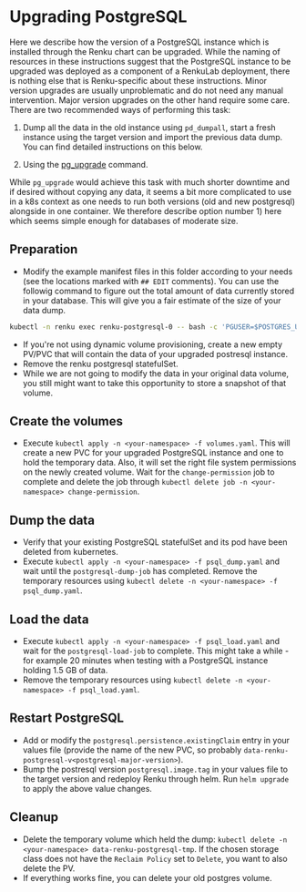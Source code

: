 # Upgrading PostgreSQL

Here we describe how the version of a PostgreSQL instance which is installed through the Renku chart can be upgraded. While the naming of resources in these instructions suggest that the PostgreSQL instance to be upgraded was deployed as a component of a RenkuLab deployment, there is nothing else that is Renku-specific about these instructions. Minor version upgrades are usually unproblematic and do not need any manual intervention. Major version upgrades on the other hand require some care. There are two recommended ways of performing this task:

1) Dump all the data in the old instance using `pd_dumpall`, start a fresh instance using the target version and import the previous data dump. You can find detailed instructions on this below.

2) Using the [pg_upgrade](https://www.postgresql.org/docs/devel/pgupgrade.html) command.

While `pg_upgrade` would achieve this task with much shorter downtime and if desired without copying any data, it seems a bit more complicated to use in a k8s context as one needs to run both versions (old and new postgresql) alongside in one container. We therefore describe option number 1) here which seems simple enough for databases of moderate size.

## Preparation

- Modify the example manifest files in this folder according to your needs (see the locations marked with `## EDIT` comments). You can use the followig command to figure out the total amount of data currently stored in your database. This will give you a fair estimate of the size of your data dump.

```bash
kubectl -n renku exec renku-postgresql-0 -- bash -c 'PGUSER=$POSTGRES_USER PGPASSWORD=$POSTGRES_PASSWORD psql -c "SELECT pg_database.datname as "database_name", pg_database_size(pg_database.datname)/1024/1024 AS size_in_mb FROM pg_database ORDER by size_in_mb DESC;"'
```

- If you're not using dynamic volume provisioning, create a new empty PV/PVC that will contain the data of your upgraded postresql instance.
- Remove the renku postgresql statefulSet.
- While we are not going to modify the data in your original data volume, you still might want to take this opportunity to store a snapshot of that volume.

## Create the volumes

- Execute `kubectl apply -n <your-namespace> -f volumes.yaml`. This will create a new PVC for your upgraded PostgreSQL instance and one to hold the temporary data. Also, it will set the right file system permissions on the newly created volume. Wait for the `change-permission` job to complete and delete the job through `kubectl delete job -n <your-namespace> change-permission`.

## Dump the data

- Verify that your existing PostgreSQL statefulSet and its pod have been deleted from kubernetes.
- Execute `kubectl apply -n <your-namespace> -f psql_dump.yaml` and wait until the `postgresql-dump-job` has completed. Remove the temporary resources using `kubectl delete -n <your-namespace> -f psql_dump.yaml`.

## Load the data

- Execute `kubectl apply -n <your-namespace> -f psql_load.yaml` and wait for the `postgresql-load-job` to complete. This might take a while - for example 20 minutes when testing with a PostgreSQL instance holding 1.5 GB of data.
- Remove the temporary resources using `kubectl delete -n <your-namespace> -f psql_load.yaml`.

## Restart PostgreSQL

- Add or modify the `postgresql.persistence.existingClaim` entry in your values file (provide the name of the new PVC, so probably `data-renku-postgresql-v<postgresql-major-version>`).
- Bump the postresql version `postgresql.image.tag` in your values file to the target version and redeploy Renku through helm.
Run `helm upgrade` to apply the above value changes.
## Cleanup

- Delete the temporary volume which held the dump: `kubectl delete -n <your-namespace> data-renku-postgresql-tmp`. If the chosen storage class does not have the `Reclaim Policy` set to `Delete`, you want to also delete the PV.
- If everything works fine, you can delete your old postgres volume.
